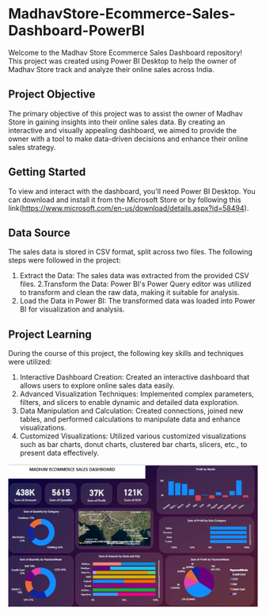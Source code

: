 # MadhavStore-Ecommerce-Sales-Dashboard-PowerBI

Welcome to the Madhav Store Ecommerce Sales Dashboard repository! This project was created using Power BI Desktop to help the owner of Madhav Store track and analyze their online sales across India.

## Project Objective

The primary objective of this project was to assist the owner of Madhav Store in gaining insights into their online sales data. By creating an interactive and visually appealing dashboard, we aimed to provide the owner with a tool to make data-driven decisions and enhance their online sales strategy.

## Getting Started

To view and interact with the dashboard, you'll need Power BI Desktop. You can download and install it from the Microsoft Store or by following this link(https://www.microsoft.com/en-us/download/details.aspx?id=58494).

## Data Source

The sales data is stored in CSV format, split across two files. The following steps were followed in the project:

1. Extract the Data: The sales data was extracted from the provided CSV files.
2.Transform the Data: Power BI's Power Query editor was utilized to transform and clean the raw data, making it suitable for analysis.
3. Load the Data in Power BI: The transformed data was loaded into Power BI for visualization and analysis.

## Project Learning

During the course of this project, the following key skills and techniques were utilized:

1. Interactive Dashboard Creation: Created an interactive dashboard that allows users to explore online sales data easily.
2. Advanced Visualization Techniques: Implemented complex parameters, filters, and slicers to enable dynamic and detailed data exploration.
3. Data Manipulation and Calculation: Created connections, joined new tables, and performed calculations to manipulate data and enhance visualizations.
4. Customized Visualizations: Utilized various customized visualizations such as bar charts, donut charts, clustered bar charts, slicers, etc., to present data effectively.

![image alt](https://github.com/payal931-arch/Madhav-store-data-analysis/blob/27321d872f568e78d3180a7008334c7edfc50278/madav%20e-commerce%20store%20dashboard.png)



